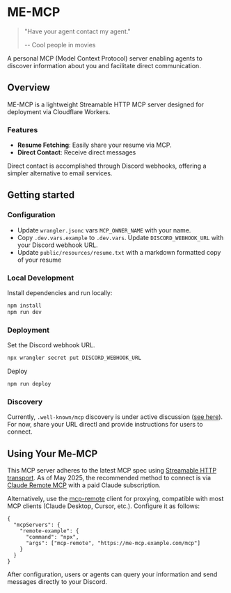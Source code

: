 # ME-MCP

> "Have your agent contact my agent."
>
> -- Cool people in movies

A personal MCP (Model Context Protocol) server enabling agents to discover information about you and facilitate direct communication.

## Overview

ME-MCP is a lightweight Streamable HTTP MCP server designed for deployment via Cloudflare Workers.

### Features
* **Resume Fetching**: Easily share your resume via MCP.
* **Direct Contact**: Receive direct messages

Direct contact is accomplished through Discord webhooks, offering a simpler alternative to email services.

## Getting started

### Configuration

* Update `wrangler.jsonc` vars `MCP_OWNER_NAME` with your name.
* Copy `.dev.vars.example` to `.dev.vars`.  Update `DISCORD_WEBHOOK_URL` with your Discord webhook URL.
* Update `public/resources/resume.txt` with a markdown formatted copy of your resume

### Local Development

Install dependencies and run locally:

```txt
npm install
npm run dev
```

### Deployment

Set the Discord webhook URL.

```txt
npx wrangler secret put DISCORD_WEBHOOK_URL
```

Deploy

```txt
npm run deploy
```

### Discovery

Currently, `.well-known/mcp` discovery is under active discussion ([see here](https://github.com/orgs/modelcontextprotocol/discussions/84)). For now, share your URL directl and provide instructions for users to connect.

## Using Your Me-MCP

This MCP server adheres to the latest MCP spec using [Streamable HTTP transport](https://modelcontextprotocol.io/specification/2025-03-26/basic/transports#streamable-http). As of May 2025, the recommended method to connect is via [Claude Remote MCP](https://support.anthropic.com/en/articles/11175166-about-custom-integrations-using-remote-mcp) with a paid Claude subscription.

Alternatively, use the [mcp-remote](https://github.com/geelen/mcp-remote) client for proxying, compatible with most MCP clients (Claude Desktop, Cursor, etc.). Configure it as follows:
    
    
    {
      "mcpServers": {
        "remote-example": {
          "command": "npx",
          "args": ["mcp-remote", "https://me-mcp.example.com/mcp"]
        }
      }
    }

After configuration, users or agents can query your information and send messages directly to your Discord.